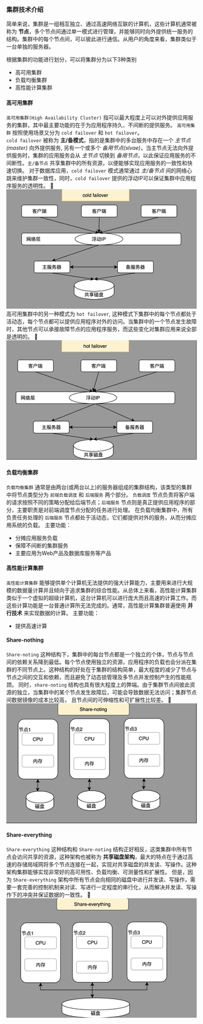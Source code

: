### 集群技术介绍

简单来说，集群是一组相互独立、通过高速网络互联的计算机，这些计算机通常被称为 **节点**，多个节点间通过单一模式进行管理，并能够同时向外提供统一服务的结构。集群中的每个节点间，可以彼此进行通信。从用户的角度来看，集群类似于一台单独的服务器。

根据集群的功能进行划分，可以将集群分为以下3种类别
* 高可用集群
* 负载均衡集群
* 高性能计算集群

#### 高可用集群

`高可用集群(High Availability Cluster)` 指可以最大程度上可以对外提供应用服务的集群，其中最主要功能的在于为应用程序持久、不间断的提供服务。
`高可用集群` 按照使用场景又分为 `cold failover` 和 `hot failover`。  
`cold failover` 被称为 **主/备模式**，指的是集群中的多台服务中存在一个 *主节点(master)* 向外提供服务, 另有一个或多个 *备用节点(slvae)*，当主节点无法向外提供服务时，集群的应用服务会从 *主节点* 切换到 *备用节点*，以此保证应用服务的不间断性。`主/备节点` 共享集群中的所有资源，以便能够实现应用服务的一致性和快速切换。
对于数据库应用，`cold failover` 模式通常通过 *主/备节点* 间的网络心跳来维护集群一致性，同时，`cold failover` 提供的浮动IP可以保证集群中应用程序服务的透明性。
![cold failover](../../img/cold-failover.png)
高可用集群中的另一种模式为 `hot failover`, 这种模式下集群中的每个节点都处于活动态，每个节点都可以提供应用程序对外的访问。当集群中的一个节点发生故障时，其他节点可以承接故障节点的应用程序服务，而这些变化对集群应用来说全部是透明的。
![hot failover](../../img/hot-failover.png)

#### 负载均衡集群

`负载均衡集群` 通常是由两台(或两台以上)的服务器组成的集群结构，该类型的集群中将节点类型分为 `前端负载调度` 和 `后端服务` 两个部分。
`负载调度` 节点负责将客户端的请求按照不同的策略分配给后端节点；`后端服务` 节点则是真正提供应用程序的部分，主要职责是对前端调度节点分配的任务进行处理。
在负载均衡集群中，所有负责任务处理的 `后端服务` 节点都处于活动态，它们都提供对外的服务，从而分摊应用系统的负载。
主要功能：
* 分摊应用服务负载
* 保障不间断的集群服务
* 主要应用为Web产品及数据库服务等产品

#### 高性能计算集群

`高性能计算集群` 能够提供单个计算机无法提供的强大计算能力，主要用来进行大规模的数据量计算并且倾向于追求集群的综合性能。从总体上来看，高性能计算集群类似于一个虚拟的超级计算机，这台计算机可以进行庞大而且高速的计算工作。而这些计算功能是一台普通计算所无法完成的。通常，高性能计算集群普遍使用 **并行技术** 来实现数据的计算。
主要功能：
* 提供高速计算


#### Share-nothing
`Share-noting` 这种结构下，集群中的每台节点都是一个独立的个体，节点与节点间的依赖关系降到最低。每个节点使用独立的资源，应用程序的负载也会分派在集群的不同节点上。这种结构的好处在于集群的结构简单，最大程度的减少了节点与节点之间的交互和依赖，而且避免了动态锁管理及多节点并发控制产生的性能瓶颈。
同时，`share-noting` 结构也具有很大程度上的弊端。由于集群节点间彼此资源的独立，当集群中的某个节点发生故障后，可能会导致数据无法访问；集群节点间数据镜像的成本比较高， 且节点间的可伸缩性和可扩展性比较差。
![share nothing](../../img/share-nothing.png)

#### Share-everything
`Share-everything` 这种结构和 `Share-noting` 结构正好相反，这类集群中所有节点会访问共享的资源，这种架构也被称为 **共享磁盘架构**，最大的特点在于通过高速的存储局域网将多个节点连接在一起，实现对共享磁盘的并发读、写操作。这种架构集群能够实现非常好的高可用性、负载均衡、可测量性和扩展性。
但是，因为 `Share-everything` 架构中所有节点会向相同的磁盘中进行并发读、写操作，需要一套完善的控制机制来对读、写进行一定程度的串行化，从而解决并发读、写操作下的冲突并保证数据的一致性。
![share everything](../../img/share-everything.png)
